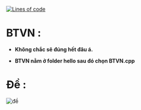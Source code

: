 [![Lines of code](https://img.shields.io/tokei/lines/github/ZenithGn/BTVN?color=79C1FF&style=flat)](https://github.com/ZenithGn/BTVN/blob/master/Hello/BTVN.cpp)
# BTVN :

 + **Không chắc sẽ đúng hết đâu á.**

 + **BTVN nằm ở folder hello sau đó chọn BTVN.cpp**
# Đề : 
 <p align="left">
  
 <img src="https://cdn.discordapp.com/attachments/889710088879767610/890550924995620874/Screenshot_2021-09-23_at_17-49-30_1_-_Bai-tap-C-11_Co-ban_pdf.png" alt="đề">

